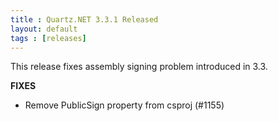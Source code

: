 ```yaml
---
title : Quartz.NET 3.3.1 Released
layout: default
tags : [releases]
---
```


This release fixes assembly signing problem introduced in 3.3.

__FIXES__

* Remove PublicSign property from csproj (#1155)

<Download />
